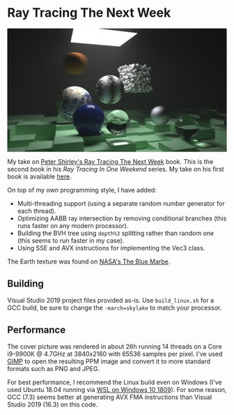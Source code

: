 # Ray Tracing The Next Week

<img align="center" src="https://github.com/GPSnoopy/RayTracingTheNextWeek/blob/master/Book2.jpg">

My take on [Peter Shirley's Ray Tracing The Next Week](https://github.com/petershirley/raytracingthenextweek) book. This is the second book in his *Ray Tracing In One Weekend* series. My take on his first book is available [here](https://github.com/GPSnoopy/RayTracingInOneWeekend).

On top of my own programming style, I have added:
* Multi-threading support (using a separate random number generator for each thread).
* Optimizing AABB ray intersection by removing conditional branches (this runs faster on any modern processor).
* Building the BVH tree using `depth%3` splitting rather than random one (this seems to run faster in my case).
* Using SSE and AVX instructions for implementing the Vec3 class.

The Earth texture was found on [NASA's The Blue Marbe](https://visibleearth.nasa.gov/view.php?id=57735).

## Building

Visual Studio 2019 project files provided as-is. Use `build_linux.sh` for a GCC build, be sure to change the `-march=skylake` to match your  processor.

## Performance

The cover picture was rendered in about 26h running 14 threads on a Core i9-9900K @ 4.7GHz at 3840x2160 with 65536 samples per pixel. I've used [GIMP](https://www.gimp.org/) to open the resulting PPM image and convert it to more standard formats such as PNG and JPEG.

For best performance, I recommend the Linux build even on Windows (I've used Ubuntu 18.04 running via [WSL on Windows 10 1809](https://en.wikipedia.org/wiki/Windows_Subsystem_for_Linux)). For some reason, GCC (7.3) seems better at generating AVX FMA instructions than Visual Studio 2019 (16.3) on this code.

